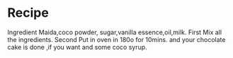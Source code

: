 # Recipe
Ingredient
Maida,coco powder, sugar,vanilla essence,oil,milk.
First
Mix all the ingredients.
Second
Put in oven in 180o for 10mins.
and your chocolate cake is done
,if you want and some coco syrup.

